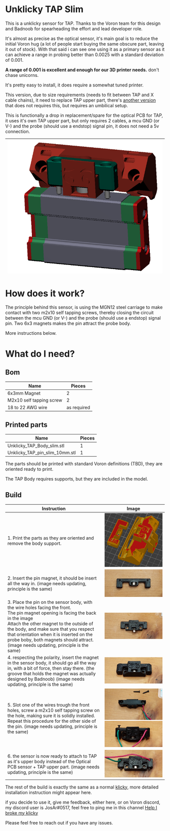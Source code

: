 # Unklicky TAP Slim

This is a unklicky sensor for TAP. Thanks to the Voron team for this design and Badnoob for spearheading the effort and lead developer role.

It's almost as precise as the optical sensor, it's main goal is to reduce the initial Voron hug (a lot of people start buying the same obscure part, leaving it out of stock). With that said i can see one using it as a primary sensor as it can achieve a range in probing better than 0.0025 with a standard deviation of 0.001.

**A range of 0.001 is excellent and enough for our 3D printer needs.** don't chase unicorns.

It's pretty easy to install, it does require a somewhat tuned printer.

This version, due to size requirements (needs to fit between TAP and X cable chains), it need to replace TAP upper part, there's [another version](../UnklickyTAP_(requires_umbilical)) that does not requires this, but requires an umbilical setup.

This is functionally  a drop in replacement/spare for the optical PCB for TAP, it uses it's own TAP upper part, but only requires 2 cables, a mcu GND (or V-) and the probe (should use a endstop) signal pin, it does not need a 5v connection.



| ![Unklicky TAP](../Photos/Unklicky_Tap_slim.png) |
| :----------------------------------------------: |

# How does it work?

The principle behind this sensor, is using the MGN12 steel carriage to make contact with two m2x10 self tapping screws, thereby closing the circuit between the mcu GND (or V-) and the probe (should use a endstop) signal pin.
Two 6x3 magnets makes the pin attract the probe body.

More instructions below.

# What do I need?

## Bom
| Name | Pieces |
| ------ | ------ |
| 6x3mm Magnet | 2 |
|M2x10 self tapping screw| 2 |
|18 to 22 AWG wire| as required |



## Printed parts

| Name | Pieces |
| ------ | ------ |
| Unklicky_TAP_Body_slim.stl | 1|
|Unklicky_TAP_pin_slim_10mm.stl| 1|

The parts should be printed with standard Voron definitions (TBD), they are oriented ready to print.

The TAP Body requires supports, but they are included in the model.

## Build

| Instruction | Image |
| ------ | ------ |
|1. Print the parts as they are oriented and remove the body support.| ![Instructions](../Photos/Unklicky_Tap_slim_SS.png) |
|2. Insert the pin magnet, it should be insert all the way in. (image needs updating, principle is the same)| ![pin magnet](../Photos/Unklicky_1.jpg "Pin magnet") |
| 3. Place the pin on the sensor body, with the wire holes facing the front.<br />The pin magnet opening is facing the back in the image<br />Attach the other magnet to the outside of the body, and make sure that you respect that orientation when it is inserted on the probe boby, both magnets should attract. (image needs updating, principle is the same) |![body magnet orientation](../Photos/Unklicky_2.jpg "body magnet orientation")|
|4. respecting the polarity, insert the magnet in the sensor body, it should go all the way in, with a bit of force, then stay there. (the groove that holds the magnet was actually designed by Badnoob) (image needs updating, principle is the same)|![body magnet](../Photos/Unklicky_3.jpg "body magnet")|
|5. Slot one of the wires trough the front holes, screw a m2x10 self tapping screw on the hole, making sure it is solidly installed.<br />Repeat this procedure for the other side of the pin. (image needs updating, principle is the same)| ![wire installation](../Photos/Unklicky_4.jpg "wire installation")<br />![wire installation](../Photos/Unklicky_5.jpg "wire installation") |
|6. the sensor is now ready to attach to TAP as it's upper body instead of the Optical PCB sensor + TAP upper part. (image needs updating, principle is the same)| ![final look](../Photos/Unklicky_6.jpg "Final look") |

The rest of the build is exactly the same as a normal [klicky](https://github.com/jlas1/Klicky-Probe "Klicky Probe"), more detailed installation instruction might appear here. 

if you decide to use it, give me feedback, either here, or on Voron discord, my discord user is JosAr#0517, feel free to ping me in this channel  [Help I broke my klicky](https://discord.com/channels/460117602945990666/969563854071799818)

Please feel free to reach out if you have any issues. 



